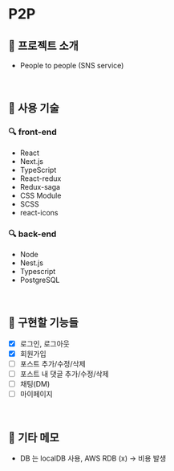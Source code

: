 # P2P

## 🔨 프로젝트 소개

- People to people (SNS service)

<br />

## 🔨 사용 기술

### 🔍 front-end

- React
- Next.js
- TypeScript
- React-redux
- Redux-saga
- CSS Module
- SCSS
- react-icons

### 🔍 back-end

- Node
- Nest.js
- Typescript
- PostgreSQL

<br />

## 🔨 구현할 기능들

- [x] 로그인, 로그아웃
- [x] 회원가입
- [ ] 포스트 추가/수정/삭제
- [ ] 포스트 내 댓글 추가/수정/삭제 
- [ ] 채팅(DM)
- [ ] 마이페이지

<br />

## 🔨 기타 메모

- DB 는 localDB 사용, 
AWS RDB (x) -> 비용 발생